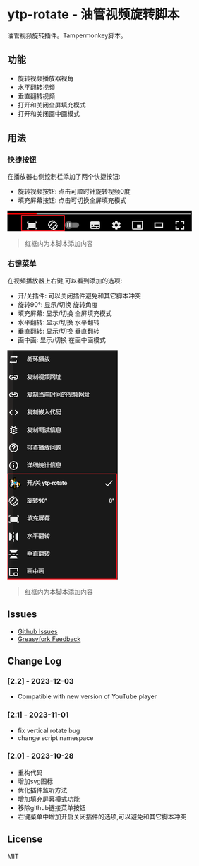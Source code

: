 # ytp-rotate - 油管视频旋转脚本

油管视频旋转插件。Tampermonkey脚本。 

## 功能

- 旋转视频播放器视角
- 水平翻转视频
- 垂直翻转视频
- 打开和关闭全屏填充模式
- 打开和关闭画中画模式

## 用法

### 快捷按钮

在播放器右侧控制栏添加了两个快捷按钮:

- 旋转视频按钮: 点击可顺时针旋转视频0度
- 填充屏幕按钮: 点击可切换全屏填充模式

![buttons](https://github.com/zhzLuke96/ytp-rotate/raw/master/docs/btns.png)

> 红框内为本脚本添加内容

### 右键菜单

在视频播放器上右键,可以看到添加的选项:

- 开/关插件: 可以关闭插件避免和其它脚本冲突
- 旋转90°: 显示/切换 旋转角度
- 填充屏幕: 显示/切换 全屏填充模式
- 水平翻转: 显示/切换 水平翻转
- 垂直翻转: 显示/切换 垂直翻转  
- 画中画: 显示/切换 在画中画模式

![menu](https://github.com/zhzLuke96/ytp-rotate/raw/master/docs/menu.png)

> 红框内为本脚本添加内容


## Issues

- [Github Issues](https://github.com/zhzLuke96/ytp-rotate/issues)
- [Greasyfork Feedback](https://greasyfork.org/zh-CN/scripts/375568-%E6%B2%B9%E7%AE%A1%E8%A7%86%E9%A2%91%E6%97%8B%E8%BD%AC/feedback)

## Change Log

### [2.2] - 2023-12-03
- Compatible with new version of YouTube player

### [2.1] - 2023-11-01
- fix vertical rotate bug
- change script namespace

### [2.0] - 2023-10-28
- 重构代码
- 增加svg图标
- 优化插件监听方法
- 增加填充屏幕模式功能
- 移除github链接菜单按钮
- 右键菜单中增加开启关闭插件的选项,可以避免和其它脚本冲突


## License

MIT
